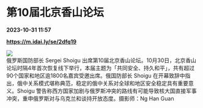 # 第10届北京香山论坛

**2023-10-31 11:57**

**https://m.idai.ly/se/2dfq19**

![](http://pic.yupoo.com/fotomag/23db3644/e2375598.jpg)  
俄罗斯国防部长 Sergei Shoigu 出席第10届北京香山论坛。10月30日，北京香山论坛时隔4年首次恢复线下举行，本届主题为「共同安全、持久和平」，共有超过90个国家和地区逾1800名嘉宾受邀出席。俄国防部长 Shoigu 在开幕致辞中指出，俄中关系模式堪称典范，稳定的俄中关系对全球和地区安全稳定具有重要意义。Shoigu 警告称西方国家加剧与俄罗斯冲突的路线有可能导致核大国直接军事冲突，重申俄罗斯对与乌克兰和谈持开放态度。摄影师：Ng Han Guan